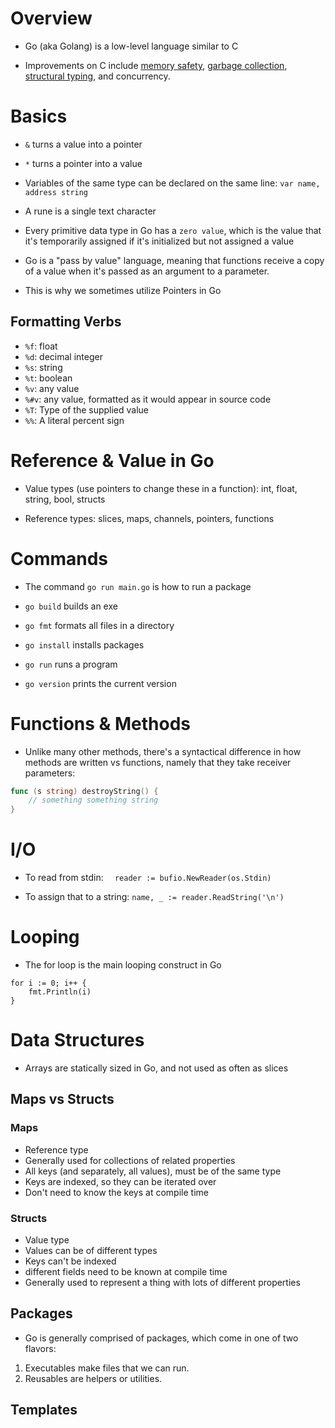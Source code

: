 # Overview

- Go (aka Golang) is a low-level language similar to C

- Improvements on C include [memory safety](), [garbage collection](), [structural typing](), and concurrency.

# Basics

- `&` turns a value into a pointer

- `*` turns a pointer into a value

- Variables of the same type can be declared on the same line: `var name, address string`

- A rune is a single text character
  
- Every primitive data type in Go has a `zero value`, which is the value that it's temporarily 
assigned if it's initialized but not assigned a value

- Go is a "pass by value" language, meaning that functions receive a copy of a value when it's passed as an argument to a parameter.
- This is why we sometimes utilize Pointers in Go

## Formatting Verbs

- `%f`: float
- `%d`: decimal integer
- `%s`: string
- `%t`: boolean
- `%v`: any value
- `%#v`: any value, formatted as it would appear in source code
- `%T`: Type of the supplied value
- `%%`: A literal percent sign

# Reference & Value in Go

- Value types (use pointers to change these in a function): int, float, string, bool, structs

- Reference types: slices, maps, channels, pointers, functions


# Commands

- The command `go run main.go` is how to run a package

- `go build` builds an exe

- `go fmt` formats all files in a directory

- `go install` installs packages

- `go run` runs a program

- `go version` prints the current version

# Functions & Methods

- Unlike many other methods, there's a syntactical difference in how methods 
are written vs functions, namely that they take receiver parameters:

```go
func (s string) destroyString() {
    // something something string
}
```
# I/O

- To read from stdin: `  reader := bufio.NewReader(os.Stdin)`
  
- To assign that to a string: `name, _ := reader.ReadString('\n')`
  
# Looping

- The for loop is the main looping construct in Go

```golang
for i := 0; i++ {
    fmt.Println(i)
}
```

# Data Structures

- Arrays are statically sized in Go, and not used as often as slices

## Maps vs Structs

### Maps

- Reference type
- Generally used for collections of related properties
- All keys (and separately, all values), must be of the same type
- Keys are indexed, so they can be iterated over
- Don't need to know the keys at compile time

### Structs

- Value type
- Values can be of different types
- Keys can't be indexed
- different fields need to be known at compile time
- Generally used to represent a thing with lots of different properties
  

## Packages

- Go is generally comprised of packages, which come in one of two flavors:

1. Executables make files that we can run.
2. Reusables are helpers or utilities.

## Templates

